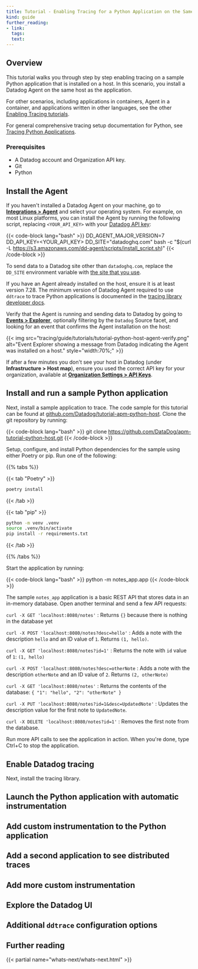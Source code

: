 ```yaml
---
title: Tutorial - Enabling Tracing for a Python Application on the Same Host as Datadog Agent
kind: guide
further_reading:
- link: 
  tags: 
  text: 
---
```


## Overview

This tutorial walks you through step by step enabling tracing on a sample Python application that is installed on a host. In this scenario, you install a Datadog Agent on the same host as the application. 

For other scenarios, including applications in containers, Agent in a container, and applications written in other languages, see the other [Enabling Tracing tutorials][1].

For general comprehensive tracing setup documentation for Python, see [Tracing Python Applications][2].

### Prerequisites

- A Datadog account and Organization API key.
- Git
- Python

## Install the Agent

If you haven't installed a Datadog Agent on your machine, go to [**Integrations > Agent**][3] and select your operating system. For example, on most Linux platforms, you can install the Agent by running the following script, replacing `<YOUR_API_KEY>` with your [Datadog API key][4]:

{{< code-block lang="bash" >}}
DD_AGENT_MAJOR_VERSION=7 DD_API_KEY=<YOUR_API_KEY> DD_SITE="datadoghq.com" bash -c "$(curl -L https://s3.amazonaws.com/dd-agent/scripts/install_script.sh)"
{{< /code-block >}}

To send data to a Datadog site other than `datadoghq.com`, replace the `DD_SITE` environment variable with [the site that you use][5].

If you have an Agent already installed on the host, ensure it is at least version 7.28. The minimum version of Datadog Agent required to use `ddtrace` to trace Python applications is documented in the [tracing library developer docs][6].

Verify that the Agent is running and sending data to Datadog by going to [**Events > Explorer**][7], optionally filtering by the `Datadog` Source facet, and looking for an event that confirms the Agent installation on the host:

{{< img src="tracing/guide/tutorials/tutorial-python-host-agent-verify.png" alt="Event Explorer showing a message from Datadog indicating the Agent was installed on a host." style="width:70%;" >}}

<div class="alert alert-info">If after a few minutes you don't see your host in Datadog (under <strong>Infrastructure > Host map</strong>), ensure you used the correct API key for your organization, available at <a href="https://app.datadoghq.com/organization-settings/api-keys"><strong>Organization Settings > API Keys</strong></a>.</div>
 

## Install and run a sample Python application

Next, install a sample application to trace. The code sample for this tutorial can be found at [github.com/Datadog/tutorial-apm-python-host][8]. Clone the git repository by running:

{{< code-block lang="bash" >}}
git clone https://github.com/DataDog/apm-tutorial-python-host.git 
{{< /code-block >}}

Setup, configure, and install Python dependencies for the sample using either Poetry or pip. Run one of the following:

{{% tabs %}}

{{< tab "Poetry" >}}

```bash
poetry install
```

{{< /tab >}}

{{< tab "pip" >}}

```bash
python -m venv .venv
source .venv/bin/activate
pip install -r requirements.txt
```

{{< /tab >}}

{{% /tabs %}}

Start the application by running:

{{< code-block lang="bash" >}}
python -m notes_app.app
{{< /code-block >}}

The sample `notes_app` application is a basic REST API that stores data in an in-memory database. Open another terminal and send a few API requests:

`curl -X GET 'localhost:8080/notes'`
: Returns `{}` because there is nothing in the database yet

`curl -X POST 'localhost:8080/notes?desc=hello'`
: Adds a note with the description `hello` and an ID value of `1`. Returns `(1, hello)`.

`curl -X GET 'localhost:8080/notes?id=1'`
: Returns the note with `id` value of `1`: `(1, hello)`

`curl -X POST 'localhost:8080/notes?desc=otherNote`
: Adds a note with the description `otherNote` and an ID value of `2`. Returns `(2, otherNote)`

`curl -X GET 'localhost:8080/notes'`
: Returns the contents of the database: `{ "1": "hello", "2": "otherNote" }`

`curl -X PUT 'localhost:8080/notes?id=1&desc=UpdatedNote'`
: Updates the description value for the first note to `UpdatedNote`.

`curl -X DELETE 'localhost:8080/notes?id=1'`
: Removes the first note from the database.

Run more API calls to see the application in action. When you're done, type Ctrl+C to stop the application.

## Enable Datadog tracing

Next, install the tracing library.

## Launch the Python application with automatic instrumentation

## Add custom instrumentation to the Python application

## Add a second application to see distributed traces

## Add more custom instrumentation

## Explore the Datadog UI

## Additional `ddtrace` configuration options


## Further reading

{{< partial name="whats-next/whats-next.html" >}}

[1]: /tracing/guide/#enabling-tracing-tutorials
[2]: /tracing/trace_collection/dd_libraries/python/
[3]: https://app.datadoghq.com/account/settings#agent/overview
[4]: /account_management/api-app-keys/
[5]: /getting_started/site/
[6]: https://ddtrace.readthedocs.io/en/stable/versioning.html
[7]: https://app.datadoghq.com/event/explorer
[8]: https://github.com/Datadog/tutorial-apm-python-host

